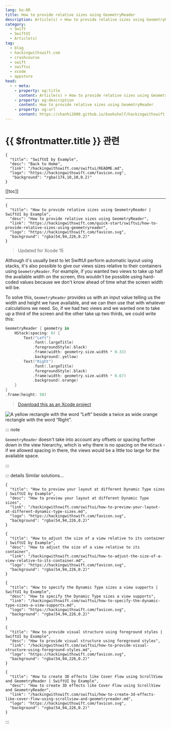 ```yaml
---
lang: ko-KR
title: How to provide relative sizes using GeometryReader
description: Article(s) > How to provide relative sizes using GeometryReader
category:
  - Swift
  - SwiftUI
  - Article(s)
tag: 
  - blog
  - hackingwithswift.com
  - crashcourse
  - swift
  - swiftui
  - xcode
  - appstore
head:
  - - meta:
    - property: og:title
      content: Article(s) > How to provide relative sizes using GeometryReader
    - property: og:description
      content: How to provide relative sizes using GeometryReader
    - property: og:url
      content: https://chanhi2000.github.io/bookshelf/hackingwithswift.com/swiftui/how-to-provide-relative-sizes-using-geometryreader.html
---
```


# {{ $frontmatter.title }} 관련

```component VPCard
{
  "title": "SwiftUI by Example",
  "desc": "Back to Home",
  "link": "/hackingwithswift.com/swiftui/README.md",
  "logo": "https://hackingwithswift.com/favicon.svg",
   "background": "rgba(174,10,10,0.2)"
}
```

[[toc]]

---

```component VPCard
{
  "title": "How to provide relative sizes using GeometryReader | SwiftUI by Example",
  "desc": "How to provide relative sizes using GeometryReader",
  "link": "https://hackingwithswift.com/quick-start/swiftui/how-to-provide-relative-sizes-using-geometryreader",
  "logo": "https://hackingwithswift.com/favicon.svg",
  "background": "rgba(54,94,226,0.2)"
}
```

> Updated for Xcode 15

Although it's usually best to let SwiftUI perform automatic layout using stacks, it's also possible to give our views sizes relative to their containers using `GeometryReader`. For example, if you wanted two views to take up half the available width on the screen, this wouldn't be possible using hard-coded values because we don't know ahead of time what the screen width will be.

To solve this, `GeometryReader` provides us with an input value telling us the width and height we have available, and we can then use that with whatever calculations we need. So, if we had two views and we wanted one to take up a third of the screen and the other take up two thirds, we could write this:

```swift
GeometryReader { geometry in
    HStack(spacing: 0) {
        Text("Left")
            .font(.largeTitle)
            .foregroundStyle(.black)
            .frame(width: geometry.size.width * 0.33)
            .background(.yellow)
        Text("Right")
            .font(.largeTitle)
            .foregroundStyle(.black)
            .frame(width: geometry.size.width * 0.67)
            .background(.orange)
    }
}
.frame(height: 50)
```

> [<FontIcon icon="fas fa-file-zipper"/>Download this as an Xcode project](https://hackingwithswift.com/files/projects/swiftui/how-to-provide-relative-sizes-using-geometryreader-1.zip)

![A yellow rectangle with the word “Left” beside a twice as wide orange rectangle with the word “Right”.](https://hackingwithswift.com/img/books/quick-start/swiftui/how-to-provide-relative-sizes-using-geometryreader-1~dark.png)

::: note

`GeometryReader` doesn't take into account any offsets or spacing further down in the view hierarchy, which is why there is no spacing on the `HStack` - if we allowed spacing in there, the views would be a little too large for the available space.

:::

::: details Similar solutions…

```component VPCard
{
  "title": "How to preview your layout at different Dynamic Type sizes | SwiftUI by Example",
  "desc": "How to preview your layout at different Dynamic Type sizes",
  "link": "/hackingwithswift.com/swiftui/how-to-preview-your-layout-at-different-dynamic-type-sizes.md",
  "logo": "https://hackingwithswift.com/favicon.svg",
  "background": "rgba(54,94,226,0.2)"
}
```

```component VPCard
{
  "title": "How to adjust the size of a view relative to its container | SwiftUI by Example",
  "desc": "How to adjust the size of a view relative to its container",
  "link": "/hackingwithswift.com/swiftui/how-to-adjust-the-size-of-a-view-relative-to-its-container.md",
  "logo": "https://hackingwithswift.com/favicon.svg",
  "background": "rgba(54,94,226,0.2)"
}
```

```component VPCard
{ 
  "title": "How to specify the Dynamic Type sizes a view supports | SwiftUI by Example",
  "desc": "How to specify the Dynamic Type sizes a view supports",
  "link": "/hackingwithswift.com/swiftui/how-to-specify-the-dynamic-type-sizes-a-view-supports.md",
  "logo": "https://hackingwithswift.com/favicon.svg",
  "background": "rgba(54,94,226,0.2)"
}
```

```component VPCard
{
  "title": "How to provide visual structure using foreground styles | SwiftUI by Example",
  "desc": "How to provide visual structure using foreground styles",
  "link": "/hackingwithswift.com/swiftui/how-to-provide-visual-structure-using-foreground-styles.md",
  "logo": "https://hackingwithswift.com/favicon.svg",
  "background": "rgba(54,94,226,0.2)"
}
```

```component VPCard
{
  "title": "How to create 3D effects like Cover Flow using ScrollView and GeometryReader | SwiftUI by Example",
  "desc": "How to create 3D effects like Cover Flow using ScrollView and GeometryReader",
  "link": "/hackingwithswift.com/swiftui/how-to-create-3d-effects-like-cover-flow-using-scrollview-and-geometryreader.md",
  "logo": "https://hackingwithswift.com/favicon.svg",
  "background": "rgba(54,94,226,0.2)"
}
```

:::

